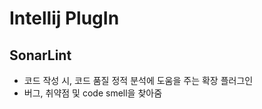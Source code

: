 # Intellij PlugIn

## SonarLint
- 코드 작성 시, 코드 품질 정적 분석에 도움을 주는 확장 플러그인
- 버그, 취약점 및 code smell을 찾아줌

